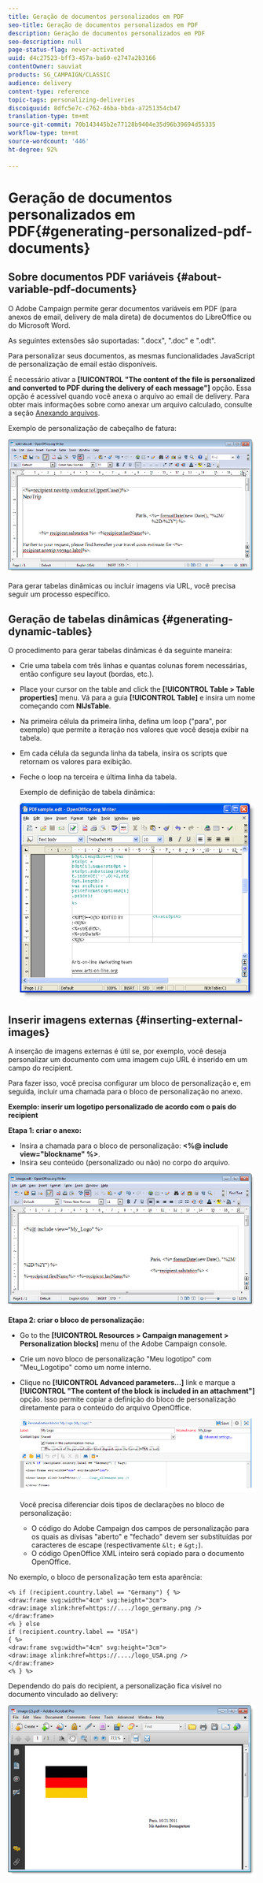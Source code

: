```yaml
---
title: Geração de documentos personalizados em PDF
seo-title: Geração de documentos personalizados em PDF
description: Geração de documentos personalizados em PDF
seo-description: null
page-status-flag: never-activated
uuid: d4c27523-bff3-457a-ba60-e2747a2b3166
contentOwner: sauviat
products: SG_CAMPAIGN/CLASSIC
audience: delivery
content-type: reference
topic-tags: personalizing-deliveries
discoiquuid: 8dfc5e7c-c762-46ba-bbda-a7251354cb47
translation-type: tm+mt
source-git-commit: 70b143445b2e77128b9404e35d96b39694d55335
workflow-type: tm+mt
source-wordcount: '446'
ht-degree: 92%

---
```



# Geração de documentos personalizados em PDF{#generating-personalized-pdf-documents}

## Sobre documentos PDF variáveis {#about-variable-pdf-documents}

O Adobe Campaign permite gerar documentos variáveis em PDF (para anexos de email, delivery de mala direta) de documentos do LibreOffice ou do Microsoft Word.

As seguintes extensões são suportadas: &quot;.docx&quot;, &quot;.doc&quot; e &quot;.odt&quot;.

Para personalizar seus documentos, as mesmas funcionalidades JavaScript de personalização de email estão disponíveis.

É necessário ativar a **[!UICONTROL "The content of the file is personalized and converted to PDF during the delivery of each message"]** opção. Essa opção é acessível quando você anexa o arquivo ao email de delivery. Para obter mais informações sobre como anexar um arquivo calculado, consulte a seção [Anexando arquivos](../../delivery/using/attaching-files.md).

Exemplo de personalização de cabeçalho de fatura:

![](assets/s_ncs_pdf_simple.png)

Para gerar tabelas dinâmicas ou incluir imagens via URL, você precisa seguir um processo específico.

## Geração de tabelas dinâmicas {#generating-dynamic-tables}

O procedimento para gerar tabelas dinâmicas é da seguinte maneira:

* Crie uma tabela com três linhas e quantas colunas forem necessárias, então configure seu layout (bordas, etc.).
* Place your cursor on the table and click the **[!UICONTROL Table > Table properties]** menu. Vá para a guia **[!UICONTROL Table]** e insira um nome começando com **NlJsTable**.
* Na primeira célula da primeira linha, defina um loop (&quot;para&quot;, por exemplo) que permite a iteração nos valores que você deseja exibir na tabela.
* Em cada célula da segunda linha da tabela, insira os scripts que retornam os valores para exibição.
* Feche o loop na terceira e última linha da tabela.

   Exemplo de definição de tabela dinâmica:

   ![](assets/s_ncs_pdf_table.png)

## Inserir imagens externas {#inserting-external-images}

A inserção de imagens externas é útil se, por exemplo, você deseja personalizar um documento com uma imagem cujo URL é inserido em um campo do recipient.

Para fazer isso, você precisa configurar um bloco de personalização e, em seguida, incluir uma chamada para o bloco de personalização no anexo.

**Exemplo: inserir um logotipo personalizado de acordo com o país do recipient**

**Etapa 1: criar o anexo:**

* Insira a chamada para o bloco de personalização: **&lt;%@ include view=&quot;blockname&quot; %>**.
* Insira seu conteúdo (personalizado ou não) no corpo do arquivo.

![](assets/s_ncs_open_office_blocdeperso.png)

**Etapa 2: criar o bloco de personalização:**

* Go to the **[!UICONTROL Resources > Campaign management > Personalization blocks]** menu of the Adobe Campaign console.
* Crie um novo bloco de personalização &quot;Meu logotipo&quot; com &quot;Meu_Logotipo&quot; como um nome interno.
* Clique no **[!UICONTROL Advanced parameters...]** link e marque a **[!UICONTROL "The content of the block is included in an attachment"]** opção. Isso permite copiar a definição do bloco de personalização diretamente para o conteúdo do arquivo OpenOffice.

   ![](assets/s_ncs_pdf_bloc_option.png)

   Você precisa diferenciar dois tipos de declarações no bloco de personalização:

   * O código do Adobe Campaign dos campos de personalização para os quais as divisas &quot;aberto&quot; e &quot;fechado&quot; devem ser substituídas por caracteres de escape (respectivamente `&lt;` e `&gt;`).
   * O código OpenOffice XML inteiro será copiado para o documento OpenOffice.

No exemplo, o bloco de personalização tem esta aparência:

```
<% if (recipient.country.label == "Germany") { %>
<draw:frame svg:width="4cm" svg:height="3cm">
<draw:image xlink:href=https://..../logo_germany.png />
</draw:frame>
<% } else
if (recipient.country.label == "USA")
{ %>
<draw:frame svg:width="4cm" svg:height="3cm">
<draw:image xlink:href=https://..../logo_USA.png />
</draw:frame>
<% } %>
```

Dependendo do país do recipient, a personalização fica visível no documento vinculado ao delivery:

![](assets/s_ncs_pdf_result.png)
